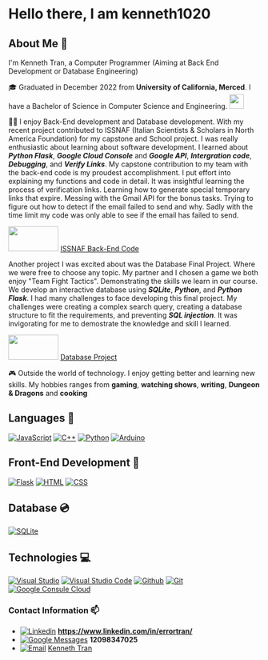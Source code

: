 # Hello there, I am kenneth1020

## About Me 👤
I'm Kenneth Tran, a Computer Programmer (Aiming at Back End Development or Database Engineering) 

🎓 Graduated in December 2022 from **University of California, Merced**.
I have a Bachelor of Science in Computer Science and Engineering. <img src="https://user-images.githubusercontent.com/58241992/233547627-d19ecfa5-f347-4736-9ad4-c27b9229bcd0.png" width="29px" height="29px">

👨‍💻 I enjoy Back-End development and Database development. With my recent project contributed to ISSNAF (Italian Scientists & Scholars in North America Foundation) for my capstone and School project. I was really enthusiastic about learning about software development. I learned about ***Python Flask***, ***Google Cloud Console*** and ***Google API***, ***Intergration code***, ***Debugging***, and ***Verify Links***. My capstone contribution to my team with the back-end code is my proudest accomplishment. I put effort into explaining my functions and code in detail. It was insightful learning the process of verification links. Learning how to generate special temporary links that expire. Messing with the Gmail API for the bonus tasks. Trying to figure out how to detect if the email failed to send and why. Sadly with the time limit my code was only able to see if the email has failed to send.

<img src="https://user-images.githubusercontent.com/58241992/233557079-4989727a-a071-4e76-b905-1180804ae3f8.png" width="100px" height="50px"> [ISSNAF Back-End Code](https://github.com/kenneth1020/CSE-120-backend-Code)

Another project I was excited about was the Database Final Project. Where we were free to choose any topic. My partner and I chosen a game we both enjoy "Team Fight Tactics". Demonstrating the skills we learn in our course. We develop an interactive database using ***SQLite***, ***Python***, and ***Python Flask***. I had many challenges to face developing this final project. My challenges were creating a complex search query, creating a database structure to fit the requirements, and preventing ***SQL injection***. It was invigorating for me to demostrate the knowledge and skill I learned.

<img src="https://user-images.githubusercontent.com/58241992/233556992-7c7dee9d-7d53-460a-b70b-253c172243ac.png" width="100px" height="50px"> [Database Project](https://github.com/kenneth1020/CSE-111-Project-TFT)

🎮 Outside the world of technology. I enjoy getting better and learning new skills. My hobbies ranges from **gaming**, **watching shows**, **writing**, **Dungeon & Dragons** and **cooking**

## Languages 🔧
[![JavaScript](https://img.shields.io/badge/-JavaScript-000?&logo=JavaScript)]((https://www.linkedin.com/in/errortran/))
[![C++](https://img.shields.io/badge/-C++-000?&logo=cplusplus&logoColor=00599C)]((https://www.linkedin.com/in/errortran/))
[![Python](https://img.shields.io/badge/-Python-000?&logo=Python)]((https://www.linkedin.com/in/errortran/))
[![Arduino](https://img.shields.io/badge/-Arduino-000?&logo=arduino&logoColor=00979D)]((https://www.linkedin.com/in/errortran/))

## Front-End Development 📄
[![Flask](https://img.shields.io/badge/-Flask-000?&logo=Flask)]((https://www.linkedin.com/in/errortran/))
[![HTML](https://img.shields.io/badge/-HTML-000?&logo=html5)]((https://www.linkedin.com/in/errortran/))
[![CSS](https://img.shields.io/badge/-CSS-000?&logo=css3&logoColor=1572B6)]((https://www.linkedin.com/in/errortran/))

## Database 💿
[![SQLite](https://img.shields.io/badge/-SQLite-000?&logo=Sqlite)]((https://www.linkedin.com/in/errortran/))

## Technologies 💻
[![Visual Studio](https://img.shields.io/badge/-Visual_Studio-000?&logo=visualstudio&logoColor=5C2D91)]((https://www.linkedin.com/in/errortran/))
[![Visual Studio Code](https://img.shields.io/badge/-Visual_Studio_Code-000?&logo=visualstudiocode&logoColor=007ACC)]((https://www.linkedin.com/in/errortran/))
[![Github](https://img.shields.io/badge/-Github-000?&logo=github&logoColor=FC6D26)]((https://www.linkedin.com/in/errortran/))
[![Git](https://img.shields.io/badge/-Git-000?&logo=git&logoColor=F05032)]((https://www.linkedin.com/in/errortran/))
[![Google Consule Cloud](https://img.shields.io/badge/-Google_Cloud_Console-000?&logo=googleassistant&logoColor=4285F4)]((https://www.linkedin.com/in/errortran/))

### Contact Information 📫 
- [![Linkedin](https://img.shields.io/badge/-Linkedin-000?&logo=linkedin&logoColor=0A66C2)]((https://www.linkedin.com/in/errortran/)) **https://www.linkedin.com/in/errortran/**
- [![Google Messages](https://img.shields.io/badge/-Phone_Number-000?&logo=googlemessages&logoColor=999999)]((tel:12098347025)) **12098347025**
- [![Email](https://img.shields.io/badge/-Gmail-000?&logo=gmail&logoColor=EA4335)](mailto:kenneththongtran@gmail.com) [Kenneth Tran](mailto:kenneththongtran@gmail.com)


